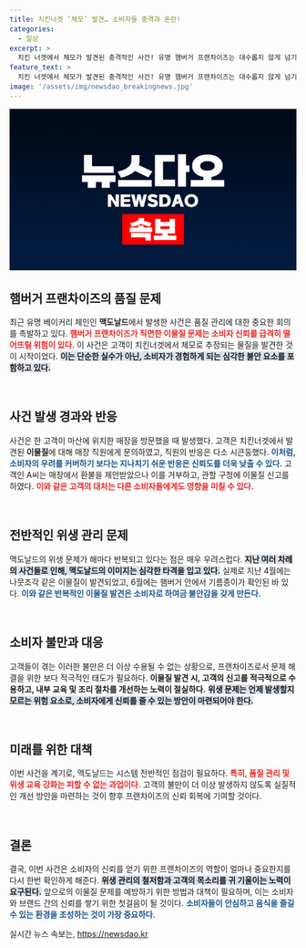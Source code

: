 ```yaml
---
title: 치킨너겟 ‘체모’ 발견… 소비자들 충격과 혼란!
categories:
  - 일상
excerpt: >
  치킨 너겟에서 체모가 발견된 충격적인 사건! 유명 햄버거 프랜차이즈는 대수롭지 않게 넘기며 품질 관리 소홀 의혹에 휘말렸다. 구청에 이물질 신고까지… 소비자들은 불안한 마음을 감추지 못하고 있다.
feature_text: >
  치킨 너겟에서 체모가 발견된 충격적인 사건! 유명 햄버거 프랜차이즈는 대수롭지 않게 넘기며 품질 관리 소홀 의혹에 휘말렸다. 구청에 이물질 신고까지… 소비자들은 불안한 마음을 감추지 못하고 있다.
image: '/assets/img/newsdao_breakingnews.jpg'
---
```


<p><img src="/assets/img/newsdao_breakingnews.jpg" alt="koreaapp 속보" /></p>

<h2 data-ke-size="size26">햄버거 프랜차이즈의 품질 문제</h2>

<p>최근 유명 베이커리 체인인 <b>맥도날드</b>에서 발생한 사건은 품질 관리에 대한 중요한 회의를 촉발하고 있다. <b><span style="color: #ee2323;">햄버거 프랜차이즈가 직면한 이물질 문제는 소비자 신뢰를 급격히 떨어뜨릴 위험이 있다.</span></b> 이 사건은 고객이 치킨너겟에서 체모로 추정되는 물질을 발견한 것이 시작이었다. <b><span style="background-color: #21538527;">이는 단순한 실수가 아닌, 소비자가 경험하게 되는 심각한 불안 요소를 포함하고 있다.</span></b></p>

<p data-ke-size="size16">&nbsp;</p>

<h2 data-ke-size="size26">사건 발생 경과와 반응</h2>

<p>사건은 한 고객이 마산에 위치한 매장을 방문했을 때 발생했다. 고객은 치킨너겟에서 발견된 <b>이물질</b>에 대해 매장 직원에게 문의하였고, 직원의 반응은 다소 시큰둥했다. <b><span style="color: #1a5490;">이처럼, 소비자의 우려를 커버하기 보다는 지나치기 쉬운 반응은 신뢰도를 더욱 낮출 수 있다.</span></b> 고객인 A씨는 매장에서 환불을 제안받았으나 이를 거부하고, 관할 구청에 이물질 신고를 하였다. <b><span style="color: #ee2323;">이와 같은 고객의 대처는 다른 소비자들에게도 영향을 미칠 수 있다.</span></b></p>

<p data-ke-size="size16">&nbsp;</p>

<h2 data-ke-size="size26">전반적인 위생 관리 문제</h2>

<p>맥도날드의 위생 문제가 해마다 반복되고 있다는 점은 매우 우려스럽다. <b><span style="background-color: #21538527;">지난 여러 차례의 사건들로 인해, 맥도날드의 이미지는 심각한 타격을 입고 있다.</span></b> 실제로 지난 4월에는 나뭇조각 같은 이물질이 발견되었고, 6월에는 햄버거 안에서 기름종이가 확인된 바 있다. <b><span style="color: #1a5490;">이와 같은 반복적인 이물질 발견은 소비자로 하여금 불안감을 갖게 만든다.</span></b> </p>

<p data-ke-size="size16">&nbsp;</p>

<h2 data-ke-size="size26">소비자 불만과 대응</h2>

<p>고객들이 겪는 이러한 불만은 더 이상 수용될 수 없는 상황으로, 프랜차이즈로서 문제 해결을 위한 보다 적극적인 태도가 필요하다. <b>이물질 발견 시, 고객의 신고를 적극적으로 수용하고, 내부 교육 및 조리 절차를 개선하는 노력이 절실하다.</b> <b><span style="background-color: #21538527;">위생 문제는 언제 발생할지 모르는 위험 요소로, 소비자에게 신뢰를 줄 수 있는 방안이 마련되어야 한다.</span></b></p>

<p data-ke-size="size16">&nbsp;</p>

<h2 data-ke-size="size26">미래를 위한 대책</h2>

<p>이번 사건을 계기로, 맥도날드는 시스템 전반적인 점검이 필요하다. <b><span style="color: #ee2323;">특히, 품질 관리 및 위생 교육 강화는 피할 수 없는 과업이다.</span></b> 고객의 불만이 더 이상 발생하지 않도록 실질적인 개선 방안을 마련하는 것이 향후 프랜차이즈의 신뢰 회복에 기여할 것이다. </p>

<p data-ke-size="size16">&nbsp;</p>

<h2 data-ke-size="size26">결론</h2>

<p>결국, 이번 사건은 소비자의 신뢰를 얻기 위한 프랜차이즈의 역할이 얼마나 중요한지를 다시 한번 확인하게 해준다. <b><span style="background-color: #21538527;">위생 관리의 철저함과 고객의 목소리를 귀 기울이는 노력이 요구된다.</span></b> 앞으로의 이물질 문제를 예방하기 위한 방법과 대책이 필요하며, 이는 소비자와 브랜드 간의 신뢰를 쌓기 위한 첫걸음이 될 것이다. <b><span style="color: #1a5490;">소비자들이 안심하고 음식을 즐길 수 있는 환경을 조성하는 것이 가장 중요하다.</span></b></p>
실시간 뉴스 속보는, <a href="https://newsdao.kr" rel="dofollow">https://newsdao.kr</a>


